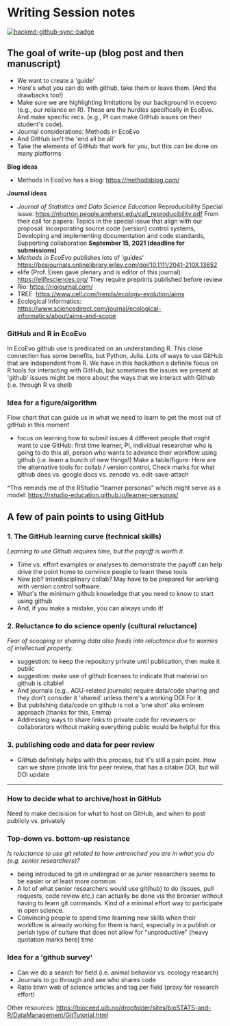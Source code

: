 # Writing Session notes

[![hackmd-github-sync-badge](https://hackmd.io/gz7dYhjUQZy0EV8xrJHalg/badge)](https://hackmd.io/gz7dYhjUQZy0EV8xrJHalg)


## The goal of write-up (blog post and then manuscript)
- We want to create a 'guide'
- Here's what you can do with github, take them or leave them. (And the drawbacks too!)
- Make sure we are highlighting limitations by our background in ecoevo (e.g., our reliance on R).  These are the hurdles specifically in EcoEvo. And make specific recs. (e.g., PI can make GitHub issues on their student's code). 
- Journal considerations: Methods in EcoEvo
- And GitHub isn't the 'end all be all'
- Take the elements of GitHub that work for you, but this can be done on many platforms


**Blog ideas**
- Methods in EcoEvo has a blog: https://methodsblog.com/


**Journal ideas**
- _Journal of Statistics and Data Science Education_ Reproducibility Special issue: https://nhorton.people.amherst.edu/call_reproducibility.pdf 
From their call for papers: Topics in the special issue that align with our proposal: Incorporating source code (version) control systems, Developing and implementing documentation and code standards, Supporting collaboration
**September 15, 2021 (deadline for submissions)**
- _Methods in EcoEvo_ publishes lots of 'guides' https://besjournals.onlinelibrary.wiley.com/doi/10.1111/2041-210X.13652
- elife (Prof. Eisen gave plenary and is editor of this journal) https://elifesciences.org/ They require preprints published before review
- Rio: https://riojournal.com/
- TREE: https://www.cell.com/trends/ecology-evolution/aims
- Ecological Informatics: https://www.sciencedirect.com/journal/ecological-informatics/about/aims-and-scope

### GitHub and R in EcoEvo
In EcoEvo github use is predicated on an understanding R. This close connection has some benefits, but Python, Julia. Lots of ways to use GitHub that are independent from R. We have in this hackathon a definite focus on R tools for interacting with GitHub, but sometimes the issues we present at 'github' issues might be more about the ways that we interact with Github (i.e. through R vs shell)

### Idea for a figure/algorithm
Flow chart that can guide us in what we need to learn to get the most out of gitHub in this moment
- focus on learning how to submit issues
4 different people that might want to use GitHub: first time learner, PI, individual researcher who is going to do this all, person who wants to advance their workflow using github (i.e. learn a bunch of new things!)
Make a table/figure: Here are the alternative tools for collab / version control, Check marks for what github does vs. google docs vs. zenodo vs. edit-save-attach

^This reminds me of the RStudio "learner personas" which might serve as a model: https://rstudio-education.github.io/learner-personas/


## A few of pain points to using GitHub
### 1. The GitHub learning curve (technical skills)
_Learning to use Github requires time, but the payoff is worth it._
- Time vs. effort examples or analyses to demonstrate the payoff can help drive the point home to convince people to learn these tools
- New job? Interdisciplinary collab? May have to be prepared for working with version control software.
- What's the minimum github knowledge that you need to know to start using github
- And, if you make a mistake, you can always undo it!

### 2. Reluctance to do science openly (cultural reluctance)
_Fear of scooping or sharing data also feeds into reluctance due to worries of intellectual property._
- suggestion: to keep the repository private until publication, then make it public
- suggestion: make use of github licenses to indicate that material on github is citable!
- And journals (e.g., AGU-related journals) require data/code sharing and they don't consider it 'shared' unless there's a working DOI For it.
- But publishing data/code on github is not a 'one shot' aka eminem approach (thanks for this, Emma)
- Addressing ways to share links to private code for reviewers or collaborators without making everything public would be helpful for this


### 3. publishing code and data for peer review
- GitHub definitely helps with this process, but it's still a pain point.  How can we share private link for peer review, that has a citable DOI, but will DOI update

---

### How to decide what to archive/host in GitHub
Need to make decisision for what to host on GitHub, and when to post publicly vs. privately

### Top-down vs. bottom-up resistance
_Is reluctance to use git related to how entrenched you are in what you do (e.g. senior researchers)?_
- being introduced to git in undergrad or as junior researchers seems to be easier or at least more common
- A lot of what senior researchers would use git(hub) to do (issues, pull requests, code review etc.) can actually be done via the browser without having to learn git commands. Kind of a minimal effort way to participate in open science.
- Convincing people to spend time learning new skills when their workflow is already working for them is hard, especially in a publish or perish type of culture that does not allow for "unproductive" (heavy quotation marks here) time

### Idea for a 'github survey'
- Can we do a search for field (i.e. animal behavior vs. ecology research)
- Journals to go through and see who shares code
- Ratio btwn web of science articles and tag per field (proxy for research effort)

Other resources:
https://bioceed.uib.no/dropfolder/sites/bioSTATS-and-R/DataManagement/GitTutorial.html
